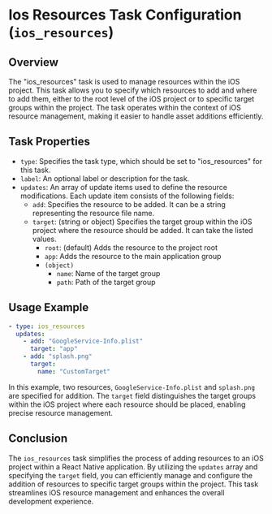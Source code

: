 Ios Resources Task Configuration (`ios_resources`)
================================================

Overview
---------

The "ios_resources" task is used to manage resources within the iOS project. This task allows you to specify which resources to add and where to add them, either to the root level of the iOS project or to specific target groups within the project. The task operates within the context of iOS resource management, making it easier to handle asset additions efficiently.

Task Properties
---------------

-   `type`: Specifies the task type, which should be set to "ios_resources" for this task.
-   `label`: An optional label or description for the task.
-   `updates`: An array of update items used to define the resource modifications. Each update item consists of the following fields:
    -   `add`: Specifies the resource to be added. It can be a string representing the resource file name.
    -   `target`: (string or object) Specifies the target group within the iOS project where the resource should be added. It can take the listed values.
        - `root`: (default) Adds the resource to the project root
        - `app`: Adds the resource to the main application group
        - `(object)`
            - `name`: Name of the target group
            - `path`: Path of the target group

Usage Example
-------------

```yaml
- type: ios_resources
  updates:
    - add: "GoogleService-Info.plist"
      target: "app"
    - add: "splash.png"
      target:
        name: "CustomTarget"
```

In this example, two resources, `GoogleService-Info.plist` and `splash.png` are specified for addition. The `target` field distinguishes the target groups within the iOS project where each resource should be placed, enabling precise resource management.

Conclusion
----------

The `ios_resources` task simplifies the process of adding resources to an iOS project within a React Native application. By utilizing the `updates` array and specifying the `target` field, you can efficiently manage and configure the addition of resources to specific target groups within the project. This task streamlines iOS resource management and enhances the overall development experience.

